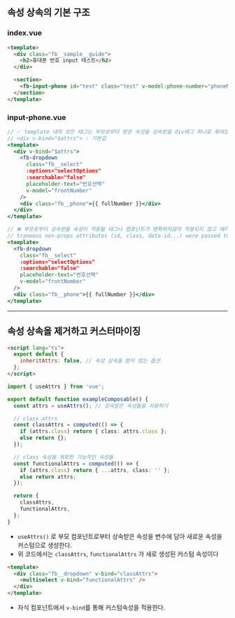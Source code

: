 ## 속성 상속의 기본 구조

### index.vue
```html
<template>
  <div class="fb__sample__guide">
    <h2>휴대폰 번호 input 테스트</h2>
  </div>

  <section>
    <fb-input-phone id="test" class="test" v-model:phone-number="phoneNumber" />
  </section>
</template>
```

### input-phone.vue
```jsx
// ✅ template 내의 모든 태그는 부모로부터 받은 속성을 상속받을 div태그 하나로 묶여있어야함
// <div v-bind="$attrs"> : 기본값
<template>
  <div v-bind="$attrs">
    <fb-dropdown
      class="fb__select"
      :options="selectOptions"
      :searchable="false"
      placeholder-text="번호선택"
      v-model="frontNumber"
    />
    <div class="fb__phone">{{ fullNumber }}</div>
  </div>
</template>

// ❌ 부모로부터 상속받을 속성이 적용될 태그나 컴포넌트가 명확하지않아 적용되지 않고 에러가 발생함
// traneous non-props attributes (id, class, data-id...) were passed to component but could not be automatically inherited because component renders fragment or text root nodes.
<template>
  <fb-dropdown
    class="fb__select"
    :options="selectOptions"
    :searchable="false"
    placeholder-text="번호선택"
    v-model="frontNumber"
  />
  <div class="fb__phone">{{ fullNumber }}</div>
</template>
```

---
## 속성 상속을 제거하고 커스터마이징

```html
<script lang="ts">
  export default {
    inheritAttrs: false, // 속성 상속을 받지 않는 옵션
  };
</script>
```

```ts
import { useAttrs } from 'vue';

export default function exampleComposable() {
  const attrs = useAttrs(); // 상속받은 속성들을 사용하기

  // class attrs
  const classAttrs = computed(() => {
    if (attrs.class) return { class: attrs.class };
    else return {};
  });

  // class 속성을 제외한 기능적인 속성들
  const functionalAttrs = computed(() => {
    if (attrs.class) return { ...attrs, class: '' };
    else return attrs;
  });

  return {
    classAttrs,
    functionalAttrs,
  };
}
```

- `useAttrs()` 로 부모 컴포넌트로부터 상속받은 속성을 변수에 담아 새로운 속성을 커스텀으로 생성한다. 
- 위 코드에서는 `classAttrs`, `functionalAttrs` 가 새로 생성된 커스텀 속성이다

```html
<template>
  <div class="fb__dropdown" v-bind="classAttrs">
    <multiselect v-bind="functionalAttrs" />
  </div>
</template>
```

- 자식 컴포넌트에서 `v-bind`를 통해 커스텀속성을 적용한다.